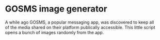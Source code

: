 # GOSMS image generator
A while ago GOSMS, a popular messaging app, was discovered to keep all of the media shared on their platform publically accessible. 
This little script opens a bunch of images randomly from the app. 
